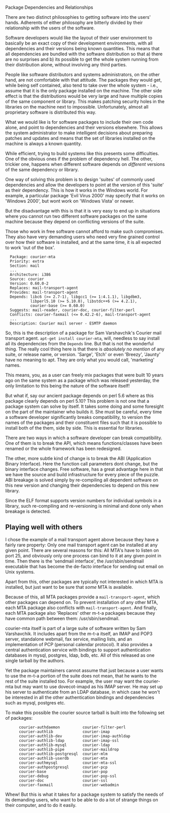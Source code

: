 Package Dependencies and Relationships

<p>There are two distinct philosophies to getting software into the users'
hands. Adherents of either philosophy are bitterly divided by their
relationship with the users of the software.</p>

<p>Software developers would like the layout of their user environment to
basically be an exact copy of their development environments, with all
dependencies and their versions being known quantities. This means that
all dependencies are bundled with the software distribution so that a)
there are no surprises and b) its possible to get the whole system
running from their distribution alone, without involving any third
parties.</p>

<p>People like software distributors and systems administrators, on the
other hand, are not comfortable with that attitude. The packages they
would get, while being self contained, also tend to take over the whole
system - i.e., assume that it is the only package installed on the
machine. The other side effect is that the distributions would be very
large and have multiple copies of the same component or library. This
makes patching security holes in the libraries on the machine next to
impossible. Unfortunately, almost all proprietary software is
distributed this way.</p>

<p>What we would like is for software packages to include their own code
alone, and point to dependencies and their versions elsewhere. This
allows the system administrator to make intelligent decisions about
preparing patches and updates and means that the set of libraries
installed on the machine is always a known quantity.</p>

<p>While efficient, trying to build systems like this presents some
difficulties. One of the obvious ones if the problem of dependency
hell. The other, trickier one, happens when different software depends
on <em>different</em> versions of the same dependency or library.</p>

<p>One way of solving this problem is to design 'suites' of commonly used
dependencies and allow the developers to point at the version of this
'suite' as their dependency. This is how it works in the Windows
world. For example, a particular package 'Evil Virus 2000' may specify
that it works on 'Windows 2000', but wont work on 'Windows Vista' or
newer.</p>

<p>But the disadvantage with this is that it is very easy to end up in
situations where you cannot run two different software packages on the
same machine because they depend on conflicting versions of the suite.</p>

<p>Those who work in free software cannot afford to make such
compromises. They also have very demanding users who need very fine
grained control over how their software is installed, and at the same
time, it is all expected to work 'out of the box'.</p>

<pre><code class='code-block'>  Package: courier-mta
  Priority: extra
  Section: mail
  ...
  Architecture: i386
  Source: courier
  Version: 0.60.0-2
  Replaces: mail-transport-agent
  Provides: mail-transport-agent
  Depends: libc6 (&gt;= 2.7-1), libgcc1 (&gt;= 1:4.1.1), libgdbm3,
           libperl5.10 (&gt;= 5.10.0), libstdc++6 (&gt;= 4.2.1),
           courier-base (&gt;= 0.60.0)
  Suggests: mail-reader, courier-doc, courier-filter-perl
  Conflicts: courier-faxmail (&lt;= 0.42.2-6), mail-transport-agent
  ...
  Description: Courier mail server - ESMTP daemon
</code></pre>

<p>So, this is the description of a package for Sam Varshavchik's Courier
mail transport agent. <code>apt-get install courier-mta</code>, will, needless to
say install all its dependencies from the <code>Depends</code> line. But that is
not the wonderful thing. The really cool thing here is that there is
<em>absolutely no mention</em> of any suite, or release name, or version.
'Sarge', 'Etch' or even 'Breezy', 'Jaunty' have no meaning to apt. They
are only what you would call, 'marketing' names.</p>

<p>This means, you, as a user can freely mix packages that were built 10
years ago on the same system as a package which was released yesterday,
the only limitation to this being the nature of the software itself!</p>

<p>But what if,  say our ancient package depends on perl  5.6 where as this
package clearly  depends on perl  5.10? This problem  is not one  that a
package  system  can solve  by  itself. It  takes  some  doing and  some
foresight  on the  part of  the maintainer  who builds  it. She  must be
careful,   every  time   a  software   developer   significantly  breaks
compatibility,  to   version  the  names  of  the   packages  and  their
constituent files such that it is  possible to install both of the them,
side by side. This is essential for libraries.</p>

<p>There are two ways in which a software developer can break
compatibility. One of them is to break the API, which means
functions/classes have been renamed or the whole framework has been
redesigned.</p>

<p>The other, more subtle kind of change is to break the ABI (Application
Binary Interface). Here the function call parameters dont change, but
the binary interface changes. Free software, has a great advantage here
in that we have the source and build infrastructure for every piece of
the puzzle. ABI breakage is solved simply by re-compiling all dependent
software on this new version and changing their dependencies to depend
on this new library.</p>

<p>Since the ELF format supports version numbers for individual symbols in
a library, such re-compiling and re-versioning is minimal and done only
when breakage is detected.</p>

<h2>Playing well with others</h2>

<p>I chose the example of a mail transport agent above because they have a
fairly rare property: Only one mail transport agent can be
installed at any given point. There are several reasons for this: All
MTA's have to listen on port 25, and obviously only one process can bind
to it at any given point in time. Then there is the 'sendmail interface',
the /usr/sbin/sendmail executable that has become the de-facto interface
for sending out email on Unix systems.</p>

<p>Apart from this, other packages are typically not interested in which
MTA is installed, but just want to be sure that <em>some</em> MTA is available.</p>

<p>Because of this, all MTA packages provide a <code>mail-transport-agent</code>,
which other packages can depend on. To prevent installation of any other
MTA, each MTA package also conflicts with <code>mail-transport-agent</code>. And
finally, each MTA package also 'Replaces' other m-t-a packages because
they have common path between them: /usr/sbin/sendmail.</p>

<p>courier-mta itself is  part of a large suite of  software written by Sam
Varshavchik. It includes  apart from the m-t-a itself,  an IMAP and POP3
server,  standalone   webmail,  fax  service,  mailing   lists,  and  an
implementation of  PCP (personal calendar protocol). It  also provides a
central authentication  service with bindings  to support authentication
databases in mysql, postgres, ldap, bdb, etc. All of this released as one
single tarball by the authors.</p>

<p>Yet the package maintainers cannot assume that just because a user wants
to use the m-t-a portion of the suite does not mean, that he wants to
the rest of the suite installed too. For example, the user may want the
courier-mta but may want to use dovecot-imapd as his IMAP server. He may
set up his server to authenticate from an LDAP database, in which case he
won't be interested in all the other authentication bindings and
dependencies such as mysql, postgres etc.</p>

<p>To make this possible the courier source tarball is built into the
following set of packages:</p>

<pre><code class='code-block'>      courier-authdaemon          courier-filter-perl
      courier-authlib             courier-imap
      courier-authlib-dev         courier-imap-authldap
      courier-authlib-ldap        courier-imap-ssl
      courier-authlib-mysql       courier-ldap
      courier-authlib-pipe        courier-maildrop
      courier-authlib-postgresql  courier-mlm
      courier-authlib-userdb      courier-mta
      courier-authmysql           courier-mta-ssl
      courier-authpostgresql      courier-pcp
      courier-base                courier-pop
      courier-debug               courier-pop-ssl
      courier-doc                 courier-ssl
      courier-faxmail             courier-webadmin
</code></pre>

<p>Whew! But this is what it takes for a package system to satisfy the
needs of its demanding users, who want to be able to do a lot of strange
things on their computer, and to do it easily.</p>
